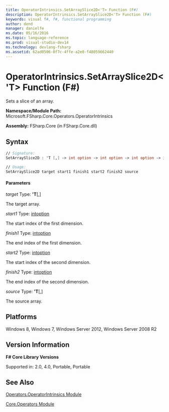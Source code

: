 ```yaml
---
title: OperatorIntrinsics.SetArraySlice2D<'T> Function (F#)
description: OperatorIntrinsics.SetArraySlice2D<'T> Function (F#)
keywords: visual f#, f#, functional programming
author: dend
manager: danielfe
ms.date: 05/16/2016
ms.topic: language-reference
ms.prod: visual-studio-dev14
ms.technology: devlang-fsharp
ms.assetid: 62ad0506-0f7c-4ffe-a2e0-f48059662440 
---
```


# OperatorIntrinsics.SetArraySlice2D<'T> Function (F#)

Sets a slice of an array.

**Namespace/Module Path:** Microsoft.FSharp.Core.Operators.OperatorIntrinsics

**Assembly:** FSharp.Core (in FSharp.Core.dll)


## Syntax

```fsharp
// Signature:
SetArraySlice2D : 'T [,] -> int option -> int option -> int option -> int option -> 'T [,] -> unit

// Usage:
SetArraySlice2D target start1 finish1 start2 finish2 source
```

#### Parameters
*target*
Type: **'T**[[,]](https://msdn.microsoft.com/library/077252f3-e6ce-441c-9d5b-a6030eaef7cd)


The target array.


*start1*
Type: [int](https://msdn.microsoft.com/library/025d5455-3622-4ea5-9573-3ecbd4ee1375)[option](https://msdn.microsoft.com/library/e5b1450c-2779-4c65-ae28-e7f740c37871)


The start index of the first dimension.


*finish1*
Type: [int](https://msdn.microsoft.com/library/025d5455-3622-4ea5-9573-3ecbd4ee1375)[option](https://msdn.microsoft.com/library/e5b1450c-2779-4c65-ae28-e7f740c37871)


The end index of the first dimension.


*start2*
Type: [int](https://msdn.microsoft.com/library/025d5455-3622-4ea5-9573-3ecbd4ee1375)[option](https://msdn.microsoft.com/library/e5b1450c-2779-4c65-ae28-e7f740c37871)


The start index of the second dimension.


*finish2*
Type: [int](https://msdn.microsoft.com/library/025d5455-3622-4ea5-9573-3ecbd4ee1375)[option](https://msdn.microsoft.com/library/e5b1450c-2779-4c65-ae28-e7f740c37871)


The end index of the second dimension.


*source*
Type: **'T**[[,]](https://msdn.microsoft.com/library/077252f3-e6ce-441c-9d5b-a6030eaef7cd)


The source array.

## Platforms
Windows 8, Windows 7, Windows Server 2012, Windows Server 2008 R2


## Version Information
**F# Core Library Versions**

Supported in: 2.0, 4.0, Portable, Portable

## See Also
[Operators.OperatorIntrinsics Module](Operators.OperatorIntrinsics-Module-%5BFSharp%5D.md)

[Core.Operators Module](Core.Operators-Module-%5BFSharp%5D.md)